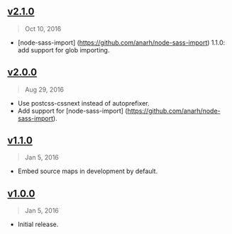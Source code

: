 ## [v2.1.0]
> Oct 10, 2016

- [node-sass-import] (https://github.com/anarh/node-sass-import) 1.1.0: add support for glob importing.

[v2.1.0]: https://github.com/rstacruz/metalsmith-sense-sass/compare/v2.0.0...v2.1.0

## [v2.0.0]
> Aug 29, 2016

- Use postcss-cssnext instead of autoprefixer.
- Add support for [node-sass-import] (https://github.com/anarh/node-sass-import).

[v2.0.0]: https://github.com/rstacruz/metalsmith-sense-sass/compare/v1.1.0...v2.0.0

## [v1.1.0]
> Jan  5, 2016

- Embed source maps in development by default.

## [v1.0.0]
> Jan  5, 2016

- Initial release.

[v1.0.0]: https://github.com/rstacruz/metalsmith-sense-sass/tree/v1.0.0
[v1.1.0]: https://github.com/rstacruz/metalsmith-sense-sass/compare/v1.0.0...v1.1.0
